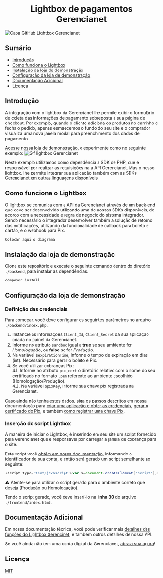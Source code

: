 <h1 align="center">Lightbox de pagamentos Gerencianet</h1>

![Capa GitHub Lightbox Gerencianet](https://media-exp1.licdn.com/dms/image/C4D1BAQH9taNIaZyh_Q/company-background_10000/0/1603126623964?e=2159024400&v=beta&t=coQC_AK70vTYL3NdvbeIaeYts8nKumNHjvvIGCmq5XA)

## Sumário

- [Introdução](#introdução)
- [Como funciona o Lightbox](#como-funciona-o-lightbox)
- [Instalação da loja de demonstração](#instalação-da-loja-de-demonstração)
- [Configuração da loja de demonstração](#configuração-da-loja-de-demonstração)
- [Documentação Adicional](#documentação-adicional)
- [Licença](#licença)


## Introdução

A integração com o lightbox da Gerencianet lhe permite exibir o formulário de coleta das informações de pagamento sobreposta à sua página de checkout. Por exemplo, quando o cliente adiciona os produtos no carrinho e fecha o pedido, apenas esmaecemos o fundo do seu site e o comprador visualiza uma nova janela modal para preenchimento dos dados de pagamento.

[Acesse nossa loja de demonstração](https://gerencianet.github.io/gn-lightbox-example), e experimente como no seguinte exemplo:
![Gif lightbox Gerencianet](https://gnetbr.com/HylR4vKBJt)

Neste exemplo utilizamos como dependência a SDK de PHP, que é responsável por realizar as requisições na a API Gerencianet. Mas o nosso lightbox, lhe permite integrar sua aplicação também com as [SDKs Gerencianet em outras linguagens disponíveis](https://github.com/gerencianet).


## **Como funciona o Lightbox**
O lightbox se comunica com a API da Gerencianet através de um back-end que deve ser desenvolvido utilizando uma de nossas SDKs disponíveis, de acordo com a necessidade e regra de negocio do sistema integrador. Sendo necessário o integrador desenvolver também a solução de retorno das notificações, utilizando da funcionalidade de callback para boleto e cartão, e o webhook para Pix.

`Colocar aqui o diagrama`



## **Instalação da loja de demonstração**
Clone este repositório e execute o seguinte comando dentro do diretório `./backend`, para instalar as dependências.
```cmd
composer install
```


## **Configuração da loja de demonstração**

### **Definição das credenciais**
Para começar, você deve configurar os seguintes parâmetros no arquivo `./backend/index.php`. 
1. Instancie as informações `Client_Id`, `Client_Secret` da sua aplicação criada no painel da Gerencianet.
2. Informe no atributo `sandbox` igual a **true** se seu ambiente for *Homologação*, ou **false** se for *Produção*. 
3. Na variável `$expirationTime`, informe o tempo de expiração em dias (int). Necessário para gerar o boleto e Pix.
4. Se você utilizar cobranças Pix:  
  4.1. Informe no atributo `pix_cert` o diretório relativo com o nome do seu certificado no formato `.pem` referente ao ambiente escolhido (Homologação/Produção).  
  4.2. Na variável `$pixKey`, informe sua chave pix registrada na Gerencianet.

Caso ainda não tenha estes dados, siga os passos descritos em nossa documentação para [criar uma aplicação e obter as credenciais](https://dev.gerencianet.com.br/docs/api-pix-autenticacao-e-seguranca#section-obtendo-as-credenciais-da-aplica-o), [gerar o certificado do Pix](https://dev.gerencianet.com.br/docs/api-pix-autenticacao-e-seguranca#section-gerando-um-certificado-p12), e também [como registrar uma chave Pix](https://gerencianet.com.br/artigo/como-cadastrar-chaves-pix/).


### **Inserção do script Lightbox**
A maneira de iniciar o Lightbox, é inserindo em seu site um script fornecido pela Gerencianet que é responsável por carregar a janela de cobrança para o site.

Este script você [obtêm em nossa documentação](https://dev.gerencianet.com.br/docs/checkout-ligthbox), informando o identificador de sua conta, e então será gerado um script semelhante ao seguinte:

```js
<script type='text/javascript'>var s=document.createElement('script');s.type='text/javascript';var v=parseInt(Math.random()*1000000);s.src='https://sandbox.gerencianet.com.br/v1/cdn/lightbox/identificador_da_conta/'+v;s.async=false;s.id='identificador_da_conta';if(!document.getElementById('identificador_da_conta')){document.getElementsByTagName('head')[0].appendChild(s);};$gn={validForm:true,processed:false,done:{},ready:function(fn){$gn.done=fn;}};</script>
```

:warning: Atente-se para utilizar o script gerado para o ambiente correto que deseja (Produção ou Homologação).

Tendo o script gerado, você deve inserí-lo na **linha 30** do arquivo `./frontend/index.html`.


## **Documentação Adicional**

Em nossa documentação técnica, você pode verificar mais [detalhes das funções do Lightbox Gerencinet](https://dev.gerencianet.com.br/docs/checkout-ligthbox), e também outros detalhes de nossa API.

Se você ainda não tem uma conta digital da Gerencianet, [abra a sua agora](https://sistema.gerencianet.com.br/)!


## **Licença**
[MIT](LICENSE)
